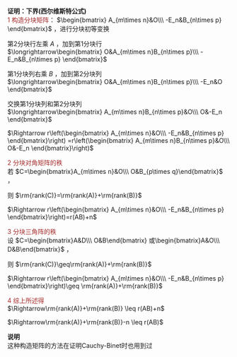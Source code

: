 **证明：下界(西尔维斯特公式)**  
<font color=brown>1 构造分块矩阵</font>： $\begin{bmatrix}  
A_{m\times n}&O\\\ -E_n&B_{n\times p}  
\end{bmatrix}$ ，进行分块初等变换  
  
第2分块行左乘 $A$ ，加到第1分块行  
 $\longrightarrow\begin{bmatrix}  
O&A_{m\times n}B_{n\times p}\\\   
-E_n&B_{n\times p}  
\end{bmatrix}$   
  
第1分块列右乘 $B$ ，加到第2分块列  
 $\longrightarrow\begin{bmatrix}  
O&A_{m\times n}B_{n\times p}\\\   
-E_n&O  
\end{bmatrix}$   
  
交换第1分块列和第2分块列  
 $\longrightarrow\begin{bmatrix}  
A_{m\times n}B_{n\times p}&O\\\   
O&-E_n  
\end{bmatrix}$   
  
 $\Rightarrow r\left(\begin{bmatrix}  
A_{m\times n}&O\\\ -E_n&B_{n\times p}  
\end{bmatrix}\right)  
=r\left(\begin{bmatrix}  
A_{m\times n}B_{n\times p}&O\\\   
O&-E_n  
\end{bmatrix}\right)$   
  
<font color=brown>2 分块对角矩阵的秩</font>  
若 $C=\begin{bmatrix}A_{m\times n}&O\\\ O&B_{p\times q}\end{bmatrix}$ ，  
  
则 $\rm{rank(C)}=\rm{rank(A)}+\rm{rank(B)}$   
  
 $\Rightarrow r\left(\begin{bmatrix}  
A_{m\times n}&O\\\ -E_n&B_{n\times p}  
\end{bmatrix}\right)=r(AB)+n$   
  
<font color=brown>3 分块三角阵的秩</font>  
设 $C=\begin{bmatrix}A&D\\\ O&B\end{bmatrix}  
或\begin{bmatrix}A&O\\\ D&B\end{bmatrix}$ ，  
  
则 $\rm{rank(C)}\geq\rm{rank(A)}+\rm{rank(B)}$   
  
 $\Rightarrow r\left(\begin{bmatrix}  
A_{m\times n}&O\\\ -E_n&B_{n\times p}  
\end{bmatrix}\right)\geq  
\rm{rank(A)}+\rm{rank(B)}$   
  
<font color=brown>4 综上所述得</font>  
 $\Rightarrow\rm{rank(A)}+\rm{rank(B)}  
\leq r(AB)+n$   
  
 $\Rightarrow\rm{rank(A)}+\rm{rank(B)}-n  
\leq r(AB)$   
  
  
**说明**  
这种构造矩阵的方法在证明Cauchy-Binet时也用到过  
